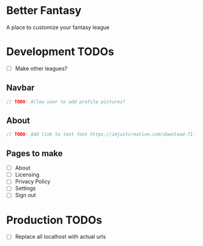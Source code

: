 # Better Fantasy
A place to customize your fantasy league

# Development TODOs

- [ ] Make other leagues?

## Navbar
```js
// TODO: Allow user to add profile pictures?
```

## About
```js
// TODO: Add link to text font https://imjustcreative.com/download-f1-fonts-formula-1-fonts/2021/09/16
```

## Pages to make
- [ ] About
- [ ] Licensing
- [ ] Privacy Policy
- [ ] Settings
- [ ] Sign out

# Production TODOs

- [ ] Replace all localhost with actual urls
